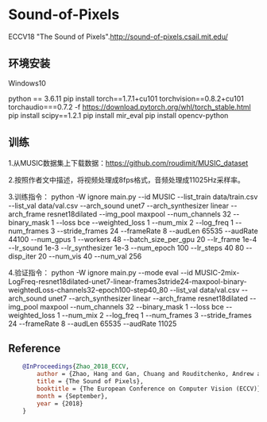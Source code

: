 # Sound-of-Pixels
ECCV18 "The Sound of Pixels".http://sound-of-pixels.csail.mit.edu/


## 环境安装
Windows10

python == 3.6.11
pip install torch==1.7.1+cu101 torchvision==0.8.2+cu101 torchaudio===0.7.2 -f https://download.pytorch.org/whl/torch_stable.html
pip install scipy==1.2.1
pip install mir_eval
pip install opencv-python


## 训练
1.从MUSIC数据集上下载数据：https://github.com/roudimit/MUSIC_dataset

2.按照作者文中描述，将视频处理成8fps格式，音频处理成11025Hz采样率。

3.训练指令：
python -W ignore main.py --id MUSIC --list_train data/train.csv --list_val data/val.csv --arch_sound unet7 --arch_synthesizer linear --arch_frame resnet18dilated --img_pool maxpool --num_channels 32 --binary_mask 1 --loss bce --weighted_loss 1 --num_mix 2 --log_freq 1 --num_frames 3 --stride_frames 24 --frameRate 8 --audLen 65535 --audRate 44100 --num_gpus 1 --workers 48 --batch_size_per_gpu 20 --lr_frame 1e-4 --lr_sound 1e-3 --lr_synthesizer 1e-3 --num_epoch 100 --lr_steps 40 80 --disp_iter 20 --num_vis 40 --num_val 256

4.验证指令：
python -W ignore main.py --mode eval --id MUSIC-2mix-LogFreq-resnet18dilated-unet7-linear-frames3stride24-maxpool-binary-weightedLoss-channels32-epoch100-step40_80 --list_val data/val.csv --arch_sound unet7 --arch_synthesizer linear --arch_frame resnet18dilated --img_pool maxpool --num_channels 32 --binary_mask 1 --loss bce --weighted_loss 1 --num_mix 2 --log_freq 1 --num_frames 3 --stride_frames 24 --frameRate 8 --audLen 65535 --audRate 11025


## Reference
```bibtex
    @InProceedings{Zhao_2018_ECCV,
        author = {Zhao, Hang and Gan, Chuang and Rouditchenko, Andrew and Vondrick, Carl and McDermott, Josh and Torralba, Antonio},
        title = {The Sound of Pixels},
        booktitle = {The European Conference on Computer Vision (ECCV)},
        month = {September},
        year = {2018}
    }
```
